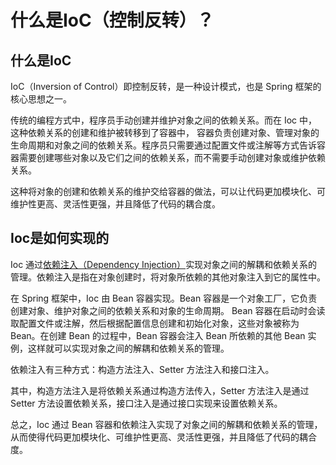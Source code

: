 # 什么是IoC（控制反转）？

## 什么是IoC

IoC（Inversion of Control）即控制反转，是一种设计模式，也是 Spring 框架的核心思想之一。

传统的编程方式中，程序员手动创建并维护对象之间的依赖关系。而在 Ioc 中，这种依赖关系的创建和维护被转移到了容器中，
容器负责创建对象、管理对象的生命周期和对象之间的依赖关系。程序员只需要通过配置文件或注解等方式告诉容器需要创建哪些对象以及它们之间的依赖关系，而不需要手动创建对象或维护依赖关系。

这种将对象的创建和依赖关系的维护交给容器的做法，可以让代码更加模块化、可维护性更高、灵活性更强，并且降低了代码的耦合度。

## Ioc是如何实现的

Ioc 通过[依赖注入（Dependency Injection）](/learn/java/spring/what_is_di.md)实现对象之间的解耦和依赖关系的管理。依赖注入是指在对象创建时，将对象所依赖的其他对象注入到它的属性中。

在 Spring 框架中，Ioc 由 Bean 容器实现。Bean 容器是一个对象工厂，它负责创建对象、维护对象之间的依赖关系和对象的生命周期。
Bean 容器在启动时会读取配置文件或注解，然后根据配置信息创建和初始化对象，这些对象被称为 Bean。在创建 Bean 的过程中，Bean 容器会注入 Bean 所依赖的其他 Bean 实例，这样就可以实现对象之间的解耦和依赖关系的管理。

依赖注入有三种方式：构造方法注入、Setter 方法注入和接口注入。

其中，构造方法注入是将依赖关系通过构造方法传入，Setter 方法注入是通过 Setter 方法设置依赖关系，接口注入是通过接口实现来设置依赖关系。

总之，Ioc 通过 Bean 容器和依赖注入实现了对象之间的解耦和依赖关系的管理，从而使得代码更加模块化、可维护性更高、灵活性更强，并且降低了代码的耦合度。
